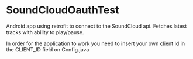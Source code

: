 # SoundCloudOauthTest
Android app using retrofit to connect to the SoundCloud api. Fetches latest tracks with ability to play/pause.

In order for the application to work you need to insert your own client Id in the CLIENT_ID field on Config.java

